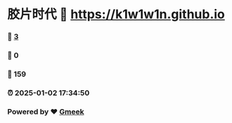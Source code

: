 # 胶片时代 :link: https://k1w1w1n.github.io 
### :page_facing_up: [3](https://k1w1w1n.github.io/tag.html) 
### :speech_balloon: 0 
### :hibiscus: 159 
### :alarm_clock: 2025-01-02 17:34:50 
### Powered by :heart: [Gmeek](https://github.com/Meekdai/Gmeek)
